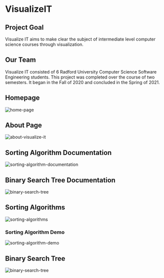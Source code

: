 # VisualizeIT

## Project Goal
Visualize IT aims to make clear the subject of intermediate level computer science courses through visualization.

## Our Team
Visualize IT consisted of 6 Radford University Computer Science Software Engineering students. This project was completed over the course of two semesters. It began in the Fall of 2020 and concluded in the Spring of 2021.


## Homepage

![home-page](https://user-images.githubusercontent.com/49283017/147860905-ba24a6fe-5094-4f7b-8b9e-c363aabd38ba.png)

## About Page

![about-visualize-it](https://user-images.githubusercontent.com/49283017/147860908-ceac4038-f12d-4e92-9bad-34076657c245.png)

## Sorting Algorithm Documentation

![sorting-algorithm-documentation](https://user-images.githubusercontent.com/49283017/147860922-a4bfe404-5981-4c05-8f11-57364252b63a.png)

## Binary Search Tree Documentation

![binary-search-tree](https://user-images.githubusercontent.com/49283017/147860931-62314399-05ea-4885-bf1d-6bbcf5656797.png)

## Sorting Algorithms

![sorting-algorithms](https://user-images.githubusercontent.com/49283017/147860943-8e0788c6-939a-4b1c-9150-f78f37726179.png)

### Sorting Algorithm Demo

![sorting-algorithm-demo](https://user-images.githubusercontent.com/49283017/147860947-a43f1d23-63e3-485b-96cd-2f26d9fc75ed.gif)

## Binary Search Tree

![binary-search-tree](https://user-images.githubusercontent.com/49283017/147860949-efc0047b-9ea0-4102-9cfa-25fb88bf65ca.png)

